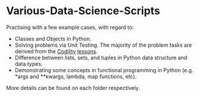 # Various-Data-Science-Scripts

Practising with a few example cases, with regard to:
- Classes and Objects in Python.
- Solving problems via Unit Testing. The majority of the problem tasks are derived from the [Codility](https://www.codility.com/) [lessons](https://app.codility.com/programmers/lessons/1-iterations/).
- Difference between lists, sets, and tuples in Python data structure and data types.
- Demonstrating some concepts in functional programming in Python (e.g. *args and **kwargs, lambda, map functions, etc).

More details can be found on each folder respectively.